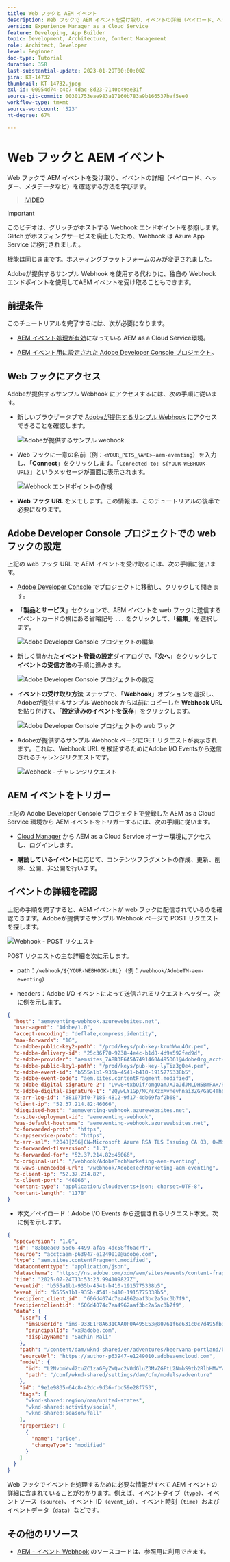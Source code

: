```yaml
---
title: Web フックと AEM イベント
description: Web フックで AEM イベントを受け取り、イベントの詳細（ペイロード、ヘッダー、メタデータなど）を確認する方法を学びます。
version: Experience Manager as a Cloud Service
feature: Developing, App Builder
topic: Development, Architecture, Content Management
role: Architect, Developer
level: Beginner
doc-type: Tutorial
duration: 358
last-substantial-update: 2023-01-29T00:00:00Z
jira: KT-14732
thumbnail: KT-14732.jpeg
exl-id: 00954d74-c4c7-4dac-8d23-7140c49ae31f
source-git-commit: 00301753eae983a17160b783a9b166537baf5ee0
workflow-type: tm+mt
source-wordcount: '523'
ht-degree: 67%

---
```


# Web フックと AEM イベント

Web フックで AEM イベントを受け取り、イベントの詳細（ペイロード、ヘッダー、メタデータなど）を確認する方法を学びます。


>[!VIDEO](https://video.tv.adobe.com/v/3449749?quality=12&learn=on&captions=jpn)


>[!IMPORTANT]
>
>このビデオは、グリッチがホストする Webhook エンドポイントを参照します。 Glitch がホスティングサービスを廃止したため、Webhook は Azure App Service に移行されました。
>
>機能は同じままです。ホスティングプラットフォームのみが変更されました。


Adobeが提供するサンプル Webhook を使用する代わりに、独自の Webhook エンドポイントを使用してAEM イベントを受け取ることもできます。

## 前提条件

このチュートリアルを完了するには、次が必要になります。

- [AEM イベント処理が有効](https://developer.adobe.com/experience-cloud/experience-manager-apis/guides/events/#enable-aem-events-on-your-aem-cloud-service-environment)になっている AEM as a Cloud Service環境。

- [AEM イベント用に設定された Adobe Developer Console プロジェクト](https://developer.adobe.com/experience-cloud/experience-manager-apis/guides/events/#how-to-subscribe-to-aem-events-in-the-adobe-developer-console)。


## Web フックにアクセス

Adobeが提供するサンプル Webhook にアクセスするには、次の手順に従います。

- 新しいブラウザータブで [Adobeが提供するサンプル Webhook](https://aemeventing-webhook.azurewebsites.net/) にアクセスできることを確認します。

  ![Adobeが提供するサンプル webhook](../assets/examples/webhook/adobe-provided-webhook.png)

- Web フックに一意の名前（例：`<YOUR_PETS_NAME>-aem-eventing`）を入力し、「**Connect**」をクリックします。「`Connected to: ${YOUR-WEBHOOK-URL}`」というメッセージが画面に表示されます。

  ![Webhook エンドポイントの作成 &#x200B;](../assets/examples/webhook/create-webhook-endpoint.png)

- **Web フック URL** をメモします。この情報は、このチュートリアルの後半で必要になります。

## Adobe Developer Console プロジェクトでの web フックの設定

上記の web フック URL で AEM イベントを受け取るには、次の手順に従います。

- [Adobe Developer Console](https://developer.adobe.com) でプロジェクトに移動し、クリックして開きます。

- 「**製品とサービス**」セクションで、AEM イベントを web フックに送信するイベントカードの横にある省略記号 `...` をクリックして、「**編集**」を選択します。

  ![Adobe Developer Console プロジェクトの編集](../assets/examples/webhook/adobe-developer-console-project-edit.png)

- 新しく開かれた&#x200B;**イベント登録の設定**&#x200B;ダイアログで、「**次へ**」をクリックして&#x200B;**イベントの受信方法**&#x200B;の手順に進みます。

  ![Adobe Developer Console プロジェクトの設定](../assets/examples/webhook/adobe-developer-console-project-configure.png)

- **イベントの受け取り方法** ステップで、「**Webhook**」オプションを選択し、Adobeが提供するサンプル Webhook から以前にコピーした **Webhook URL** を貼り付けて、「**設定済みのイベントを保存**」をクリックします。

  ![Adobe Developer Console プロジェクトの web フック](../assets/examples/webhook/adobe-developer-console-project-webhook.png)

- Adobeが提供するサンプル Webhook ページにGET リクエストが表示されます。これは、Webhook URL を検証するためにAdobe I/O Eventsから送信されるチャレンジリクエストです。

  ![Webhook - チャレンジリクエスト &#x200B;](../assets/examples/webhook/webhook-challenge-request.png)


## AEM イベントをトリガー

上記の Adobe Developer Console プロジェクトで登録した AEM as a Cloud Service 環境から AEM イベントをトリガーするには、次の手順に従います。

- [Cloud Manager](https://my.cloudmanager.adobe.com/) から AEM as a Cloud Service オーサー環境にアクセスし、ログインします。

- **購読しているイベント**&#x200B;に応じて、コンテンツフラグメントの作成、更新、削除、公開、非公開を行います。

## イベントの詳細を確認

上記の手順を完了すると、AEM イベントが web フックに配信されているのを確認できます。Adobeが提供するサンプル Webhook ページで POST リクエストを探します。

![Webhook - POST リクエスト &#x200B;](../assets/examples/webhook/webhook-post-request.png)

POST リクエストの主な詳細を次に示します。

- path：`/webhook/${YOUR-WEBHOOK-URL}`（例：`/webhook/AdobeTM-aem-eventing`）

- headers：Adobe I/O イベントによって送信されるリクエストヘッダー。次に例を示します。

```json
{
  "host": "aemeventing-webhook.azurewebsites.net",
  "user-agent": "Adobe/1.0",
  "accept-encoding": "deflate,compress,identity",
  "max-forwards": "10",
  "x-adobe-public-key2-path": "/prod/keys/pub-key-kruhWwu4Or.pem",
  "x-adobe-delivery-id": "25c36f70-9238-4e4c-b1d8-4d9a592fed9d",
  "x-adobe-provider": "aemsites_7ABB3E6A5A7491460A495D61@AdobeOrg_acct-aem-p63947-e1249010@adobe.com",
  "x-adobe-public-key1-path": "/prod/keys/pub-key-lyTiz3gQe4.pem",
  "x-adobe-event-id": "b555a1b1-935b-4541-b410-1915775338b5",
  "x-adobe-event-code": "aem.sites.contentFragment.modified",
  "x-adobe-digital-signature-2": "Lvw8+txbQif/omgOamJXJaJdJMLDH5BmPA+/RRLhKG2LZJYWKiomAE9DqKhM349F8QMdDq6FXJI0vJGdk0FGYQa6JMrU+LK+1fGhBpO98LaJOdvfUQGG/6vq8/uJlcaQ66tuVu1xwH232VwrQOKdcobE9Pztm6UX0J11Uc7vtoojUzsuekclKEDTQx5vwBIYK12bXTI9yLRsv0unBZfNRrV0O4N7KA9SRJFIefn7hZdxyYy7IjMdsoswG36E/sDOgcnW3FVM+rhuyWEizOd2AiqgeZudBKAj8ZPptv+6rZQSABbG4imOa5C3t85N6JOwffAAzP6qs7ghRID89OZwCg==",
  "x-adobe-digital-signature-1": "ZQywLY1Gp/MC/sXzxMvnevhnai3ZG/GaO4ThSGINIpiA/RM47ssAw99KDCy1loxQyovllEmN0ifAwfErQGwDa5cuJYEoreX83+CxqvccSMYUPb5JNDrBkG6W0CmJg6xMeFeo8aoFbePvRkkDOHdz6nT0kgJ70x6mMKgCBM+oUHWG13MVU3YOmU92CJTzn4hiSK8o91/f2aIdfIui/FDp8U20cSKKMWpCu25gMmESorJehe4HVqxLgRwKJHLTqQyw6Ltwy2PdE0guTAYjhDq6AUd/8Fo0ORCY+PsS/lNxim9E9vTRHS7TmRuHf7dpkyFwNZA6Au4GWHHS87mZSHNnow==",
  "x-arr-log-id": "881073f0-7185-4812-9f17-4db69faf2b68",
  "client-ip": "52.37.214.82:46066",
  "disguised-host": "aemeventing-webhook.azurewebsites.net",
  "x-site-deployment-id": "aemeventing-webhook",
  "was-default-hostname": "aemeventing-webhook.azurewebsites.net",
  "x-forwarded-proto": "https",
  "x-appservice-proto": "https",
  "x-arr-ssl": "2048|256|CN=Microsoft Azure RSA TLS Issuing CA 03, O=Microsoft Corporation, C=US|CN=*.azurewebsites.net, O=Microsoft Corporation, L=Redmond, S=WA, C=US",
  "x-forwarded-tlsversion": "1.3",
  "x-forwarded-for": "52.37.214.82:46066",
  "x-original-url": "/webhook/AdobeTechMarketing-aem-eventing",
  "x-waws-unencoded-url": "/webhook/AdobeTechMarketing-aem-eventing",
  "x-client-ip": "52.37.214.82",
  "x-client-port": "46066",
  "content-type": "application/cloudevents+json; charset=UTF-8",
  "content-length": "1178"
}
```

- 本文／ペイロード：Adobe I/O Events から送信されるリクエスト本文。次に例を示します。

```json
{
  "specversion": "1.0",
  "id": "83b0eac0-56d6-4499-afa6-4dc58ff6ac7f",
  "source": "acct:aem-p63947-e1249010@adobe.com",
  "type": "aem.sites.contentFragment.modified",
  "datacontenttype": "application/json",
  "dataschema": "https://ns.adobe.com/xdm/aem/sites/events/content-fragment-modified.json",
  "time": "2025-07-24T13:53:23.994109827Z",
  "eventid": "b555a1b1-935b-4541-b410-1915775338b5",
  "event_id": "b555a1b1-935b-4541-b410-1915775338b5",
  "recipient_client_id": "606d4074c7ea4962aaf3bc2a5ac3b7f9",
  "recipientclientid": "606d4074c7ea4962aaf3bc2a5ac3b7f9",
  "data": {
    "user": {
      "imsUserId": "ims-933E1F8A631CAA0F0A495E53@80761f6e631c0c7d495fb3.e",
      "principalId": "xx@adobe.com",
      "displayName": "Sachin Mali"
    },
    "path": "/content/dam/wknd-shared/en/adventures/beervana-portland/beervana-in-portland",
    "sourceUrl": "https://author-p63947-e1249010.adobeaemcloud.com",
    "model": {
      "id": "L2NvbmYvd2tuZC1zaGFyZWQvc2V0dGluZ3MvZGFtL2NmbS9tb2RlbHMvYWR2ZW50dXJl",
      "path": "/conf/wknd-shared/settings/dam/cfm/models/adventure"
    },
    "id": "9e1e9835-64c8-42dc-9d36-fbd59e28f753",
    "tags": [
      "wknd-shared:region/nam/united-states",
      "wknd-shared:activity/social",
      "wknd-shared:season/fall"
    ],
    "properties": [
      {
        "name": "price",
        "changeType": "modified"
      }
    ]
  }
}
```

Web フックでイベントを処理するために必要な情報がすべて AEM イベントの詳細に含まれていることがわかります。例えば、イベントタイプ（`type`）、イベントソース（`source`）、イベント ID（`event_id`）、イベント時刻（`time`）およびイベントデータ（`data`）などです。

## その他のリソース

- [AEM - イベント Webhook](../assets/examples/webhook/aemeventing-webhook.tgz) のソースコードは、参照用に利用できます。
